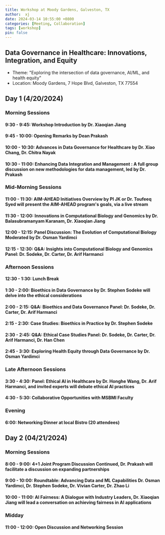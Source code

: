 ```yaml
---
title: Workshop at Moody Gardens, Galveston, TX
author:  xj
date: 2024-03-14 10:55:00 +0800
categories: [Meeting, Collaboration]
tags: [workshop]
pin: false
---
```

## Data Governance in Healthcare: Innovations, Integration, and Equity
* Theme: "Exploring the intersection of data governance, AI/ML, and health equity"
* Location:  Moody Gardens, 7 Hope Blvd, Galveston, TX 77554

## Day 1 (4/20/2024)
### Morning Sessions
#### 9:30 - 9:45: Workshop Introduction by Dr. Xiaoqian Jiang
#### 9:45 - 10:00: Opening Remarks by Dean Prakash
#### 10:00 - 10:30: Advances in Data Governance for Healthcare by Dr. Xiao Chang, Dr. Chitra Nayak
#### 10:30 - 11:00: Enhancing Data Integration and Management : A full group discussion on new methodologies for data management, led by Dr. Prakash

### Mid-Morning Sessions
#### 11:00 - 11:30: AIM-AHEAD Initiatives Overview by PI JK or Dr. Toufeeq Syed will present the AIM-AHEAD program's goals, via a live stream
#### 11:30 - 12:00: Innovations in Computational Biology and Genomics by Dr. Balasubramanyam Karanam, Dr. Xiaoqian Jiang
#### 12:00 - 12:15: Panel Discussion: The Evolution of Computational Biology Moderated by Dr. Osman Yardimci
#### 12:15 - 12:30: Q&A: Insights into Computational Biology and Genomics Panel: Dr. Sodeke, Dr. Carter, Dr. Arif Harmanci

### Afternoon Sessions
#### 12:30 - 1:30: Lunch Break 
#### 1:30 - 2:00: Bioethics in Data Governance by Dr. Stephen Sodeke will delve into the ethical considerations
#### 2:00 - 2:15: Q&A: Bioethics and Data Governance Panel: Dr. Sodeke, Dr. Carter, Dr. Arif Harmanci
#### 2:15 - 2:30: Case Studies: Bioethics in Practice by Dr. Stephen Sodeke
#### 2:30 - 2:45: Q&A: Ethical Case Studies Panel: Dr. Sodeke, Dr. Carter, Dr. Arif Harmanci, Dr. Han Chen
#### 2:45 - 3:30: Exploring Health Equity through Data Governance by Dr. Osman Yardimci

### Late Afternoon Sessions
#### 3:30 - 4:30: Panel: Ethical AI in Healthcare by Dr. Honghe Wang, Dr. Arif Harmanci, and invited experts will debate ethical AI practices
#### 4:30 - 5:30: Collaborative Opportunities with MSBMI Faculty

### Evening
#### 6:00: Networking Dinner at local Bistro (20 attendees)
    
## Day 2 (04/21/2024)

### Morning Sessions
#### 8:00 - 9:00: 4+1 Joint Program Discussion Continued, Dr. Prakash will facilitate a discussion on expanding partnerships
#### 9:00 - 10:00: Roundtable: Advancing Data and ML Capabilities Dr. Osman Yardimci, Dr. Stephen Sodeke, Dr. Vivian Carter, Dr. Zhao Li
#### 10:00 - 11:00: AI Fairness: A Dialogue with Industry Leaders, Dr. Xiaoqian Jiang will lead a conversation on achieving fairness in AI applications

### Midday
#### 11:00 - 12:00: Open Discussion and Networking Session


